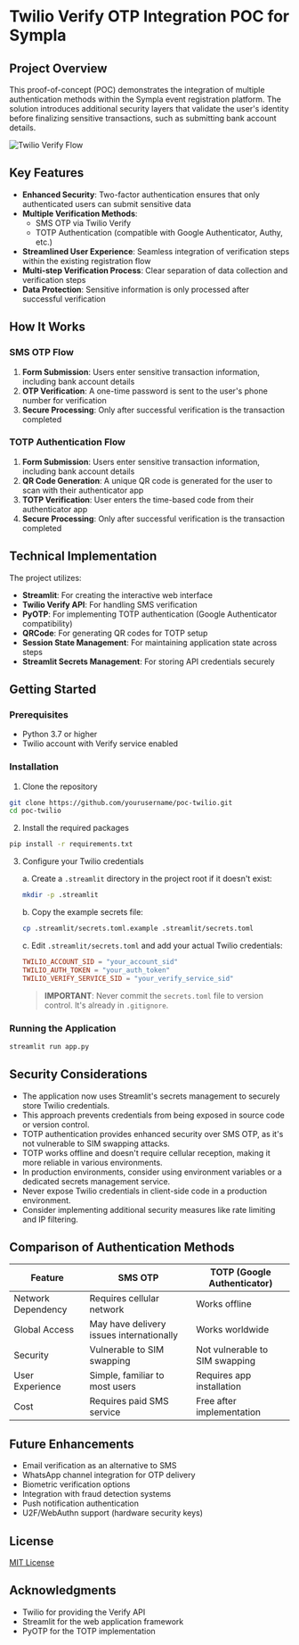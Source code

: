 # Twilio Verify OTP Integration POC for Sympla

## Project Overview

This proof-of-concept (POC) demonstrates the integration of multiple authentication methods within the Sympla event registration platform. The solution introduces additional security layers that validate the user's identity before finalizing sensitive transactions, such as submitting bank account details.

![Twilio Verify Flow](https://twilio-cms-prod.s3.amazonaws.com/images/verify-flow-transparent-background.width-800.png)

## Key Features

- **Enhanced Security**: Two-factor authentication ensures that only authenticated users can submit sensitive data
- **Multiple Verification Methods**:
  - SMS OTP via Twilio Verify
  - TOTP Authentication (compatible with Google Authenticator, Authy, etc.)
- **Streamlined User Experience**: Seamless integration of verification steps within the existing registration flow
- **Multi-step Verification Process**: Clear separation of data collection and verification steps
- **Data Protection**: Sensitive information is only processed after successful verification

## How It Works

### SMS OTP Flow
1. **Form Submission**: Users enter sensitive transaction information, including bank account details
2. **OTP Verification**: A one-time password is sent to the user's phone number for verification
3. **Secure Processing**: Only after successful verification is the transaction completed

### TOTP Authentication Flow
1. **Form Submission**: Users enter sensitive transaction information, including bank account details
2. **QR Code Generation**: A unique QR code is generated for the user to scan with their authenticator app
3. **TOTP Verification**: User enters the time-based code from their authenticator app
4. **Secure Processing**: Only after successful verification is the transaction completed

## Technical Implementation

The project utilizes:
- **Streamlit**: For creating the interactive web interface
- **Twilio Verify API**: For handling SMS verification
- **PyOTP**: For implementing TOTP authentication (Google Authenticator compatibility)
- **QRCode**: For generating QR codes for TOTP setup
- **Session State Management**: For maintaining application state across steps
- **Streamlit Secrets Management**: For storing API credentials securely

## Getting Started

### Prerequisites

- Python 3.7 or higher
- Twilio account with Verify service enabled

### Installation

1. Clone the repository
```bash
git clone https://github.com/yourusername/poc-twilio.git
cd poc-twilio
```

2. Install the required packages
```bash
pip install -r requirements.txt
```

3. Configure your Twilio credentials
   
   a. Create a `.streamlit` directory in the project root if it doesn't exist:
   ```bash
   mkdir -p .streamlit
   ```
   
   b. Copy the example secrets file:
   ```bash
   cp .streamlit/secrets.toml.example .streamlit/secrets.toml
   ```
   
   c. Edit `.streamlit/secrets.toml` and add your actual Twilio credentials:
   ```toml
   TWILIO_ACCOUNT_SID = "your_account_sid"
   TWILIO_AUTH_TOKEN = "your_auth_token"
   TWILIO_VERIFY_SERVICE_SID = "your_verify_service_sid"
   ```

   > **IMPORTANT**: Never commit the `secrets.toml` file to version control. It's already in `.gitignore`.

### Running the Application

```bash
streamlit run app.py
```

## Security Considerations

- The application now uses Streamlit's secrets management to securely store Twilio credentials.
- This approach prevents credentials from being exposed in source code or version control.
- TOTP authentication provides enhanced security over SMS OTP, as it's not vulnerable to SIM swapping attacks.
- TOTP works offline and doesn't require cellular reception, making it more reliable in various environments.
- In production environments, consider using environment variables or a dedicated secrets management service.
- Never expose Twilio credentials in client-side code in a production environment.
- Consider implementing additional security measures like rate limiting and IP filtering.

## Comparison of Authentication Methods

| Feature | SMS OTP | TOTP (Google Authenticator) |
|---------|---------|----------------------------|
| Network Dependency | Requires cellular network | Works offline |
| Global Access | May have delivery issues internationally | Works worldwide |
| Security | Vulnerable to SIM swapping | Not vulnerable to SIM swapping |
| User Experience | Simple, familiar to most users | Requires app installation |
| Cost | Requires paid SMS service | Free after implementation |

## Future Enhancements

- Email verification as an alternative to SMS
- WhatsApp channel integration for OTP delivery
- Biometric verification options
- Integration with fraud detection systems
- Push notification authentication
- U2F/WebAuthn support (hardware security keys)

## License

[MIT License](LICENSE)

## Acknowledgments

- Twilio for providing the Verify API
- Streamlit for the web application framework
- PyOTP for the TOTP implementation
